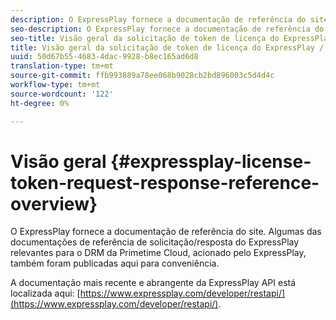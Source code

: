 ```yaml
---
description: O ExpressPlay fornece a documentação de referência do site. Algumas das documentações de referência de solicitação/resposta do ExpressPlay relevantes para o DRM da Primetime Cloud, acionado pelo ExpressPlay, também foram publicadas aqui para conveniência.
seo-description: O ExpressPlay fornece a documentação de referência do site. Algumas das documentações de referência de solicitação/resposta do ExpressPlay relevantes para o DRM da Primetime Cloud, acionado pelo ExpressPlay, também foram publicadas aqui para conveniência.
seo-title: Visão geral da solicitação de token de licença do ExpressPlay / referência da resposta
title: Visão geral da solicitação de token de licença do ExpressPlay / referência da resposta
uuid: 50d67b55-4683-4dac-9928-b8ec165ad6d8
translation-type: tm+mt
source-git-commit: ffb993889a78ee068b9028cb2bd896003c5d4d4c
workflow-type: tm+mt
source-wordcount: '122'
ht-degree: 0%

---
```



# Visão geral {#expressplay-license-token-request-response-reference-overview}

O ExpressPlay fornece a documentação de referência do site. Algumas das documentações de referência de solicitação/resposta do ExpressPlay relevantes para o DRM da Primetime Cloud, acionado pelo ExpressPlay, também foram publicadas aqui para conveniência.

A documentação mais recente e abrangente da ExpressPlay API está localizada aqui: [https://www.expressplay.com/developer/restapi/](https://www.expressplay.com/developer/restapi/).